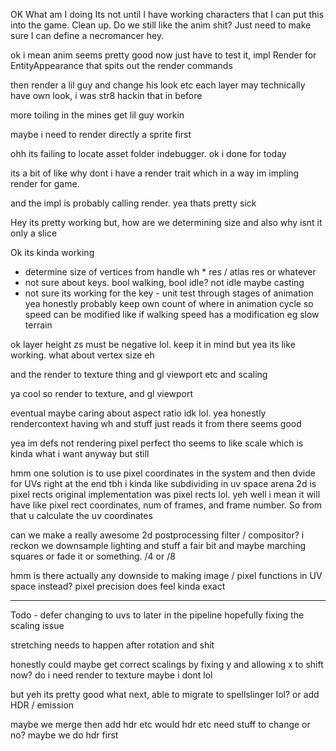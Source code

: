 OK What am I doing
Its not until I have working characters that I can put this into the game.
Clean up. Do we still like the anim shit? Just need to make sure I can define a necromancer hey.


ok i mean anim seems pretty good now just have to test it, impl Render for EntityAppearance that spits out the render commands

then render a lil guy and change his look etc
each layer may technically have own look, i was str8 hackin that in before

more toiling in the mines
get lil guy workin

maybe i need to render directly a sprite first

ohh its failing to locate asset folder indebugger. ok i done for today

its a bit of like why dont i have a render trait
which in a way im impling render for game.

and the impl is probably calling render. yea thats pretty sick

Hey its pretty working
but, how are we determining size and also why isnt it only a slice

Ok its kinda working
 - determine size of vertices from handle wh * res / atlas res or whatever
 - not sure about keys. bool walking, bool idle? not idle maybe casting
 - not sure its working for the key - unit test through stages of animation yea
 honestly probably keep own count of where in animation cycle so speed can be modified like if walking speed has a modification eg slow terrain

 ok layer height zs must be negative lol. keep it in mind
 but yea its like working. what about vertex size eh

 and the render to texture thing
 and gl viewport etc
 and scaling

 ya cool so render to texture, and gl viewport

 eventual maybe caring about aspect ratio idk lol. yea honestly rendercontext having wh and stuff just reads it from there seems good

 yea im defs not rendering pixel perfect tho
 seems to like scale which is kinda what i want anyway but still

 hmm one solution is to use pixel coordinates in the system and then dvide for UVs right at the end
 tbh i kinda like subdividing in uv space
 arena 2d is pixel rects
 original implementation was pixel rects lol.
 yeh well i mean it will have like pixel rect coordinates, num of frames, and frame number. So from that u calculate the uv coordinates




can we make a really awesome 2d postprocessing filter / compositor?
i reckon we downsample lighting and stuff a fair bit and maybe marching squares or fade it or something. /4 or /8




 hmm is there actually any downside to making image / pixel functions in UV space instead? pixel precision does feel kinda exact

 -----------

 Todo - defer changing to uvs to later in the pipeline
 hopefully fixing the scaling issue

stretching needs to happen after rotation and shit


honestly could maybe get correct scalings by fixing y and allowing x to shift now?
do i need render to texture maybe i dont lol

but yeh its pretty good what next, able to migrate to spellslinger lol?
or add HDR / emission

maybe we merge then add hdr etc
would hdr etc need stuff to change or no? maybe we do hdr first